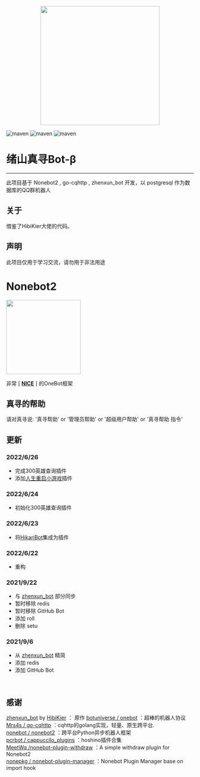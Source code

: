 <div align=center><a href="https://github.com/cnlimiter/zhenxun_bot"><img width="320" height="320" src="https://pan.evolvefield.cn/2022/06/25/62b64d654e83c.png"/></a></div>

![maven](https://img.shields.io/badge/python-3.9%2B-blue)
![maven](https://img.shields.io/badge/nonebot-2.0.0-yellow)
![maven](https://img.shields.io/badge/go--cqhttp-1.0.0-red)

# 绪山真寻Bot-β
****
此项目基于 Nonebot2 , go-cqhttp , zhenxun_bot 开发，以 postgresql 作为数据库的QQ群机器人
## 关于
借鉴了HibiKier大佬的代码。

## 声明
此项目仅用于学习交流，请勿用于非法用途

# Nonebot2
<img style="height: 200px;width: 200px;" src="https://camo.githubusercontent.com/0ef71e86056da694c540790aa4a4e314396884d6c4fdb95362a7538b27a1b034/68747470733a2f2f76322e6e6f6e65626f742e6465762f6c6f676f2e706e67">

非常 [ **[NICE](https://github.com/nonebot/nonebot2)** ] 的OneBot框架


## 真寻的帮助
请对真寻说: '真寻帮助' or '管理员帮助' or '超级用户帮助' or '真寻帮助 指令'


## 更新
### 2022/6/26
* 完成300英雄查询插件
* 添加[人生重启小游戏](https://github.com/zhenxun-org/nonebot_plugins_zhenxun_bot/tree/master/lifeRestart)插件

### 2022/6/24
* 初始化300英雄查询插件

### 2022/6/23
* 将[HikariBot](https://github.com/benx1n/HikariBot)集成为插件

### 2022/6/22

* 重构

### 2021/9/22
* 与 [zhenxun_bot](https://github.com/HibiKier/zhenxun_bot)  部分同步
* 暂时移除 redis
* 暂时移除 GitHub Bot
* 添加 roll
* 删除 setu

### 2021/9/6
* 从 [zhenxun_bot](https://github.com/HibiKier/zhenxun_bot)  精简
* 添加 redis
* 添加 GitHub Bot
<br>

  
## 感谢
[zhenxun_bot](https://github.com/HibiKier/zhenxun_bot)  by [HibiKier](https://github.com/HibiKier) ： 原作
[botuniverse / onebot](https://github.com/botuniverse/onebot) ：超棒的机器人协议  
[Mrs4s / go-cqhttp](https://github.com/Mrs4s/go-cqhttp) ：cqhttp的golang实现，轻量、原生跨平台.  
[nonebot / nonebot2](https://github.com/nonebot/nonebot2) ：跨平台Python异步机器人框架  
[pcrbot / cappuccilo_plugins](https://github.com/pcrbot/cappuccilo_plugins) ：hoshino插件合集  
[MeetWq /nonebot-plugin-withdraw](https://github.com/MeetWq/nonebot-plugin-withdraw) ：A simple withdraw plugin for Nonebot2  
[nonepkg / nonebot-plugin-manager](https://github.com/nonepkg/nonebot-plugin-manager) ：Nonebot Plugin Manager base on import hook  

